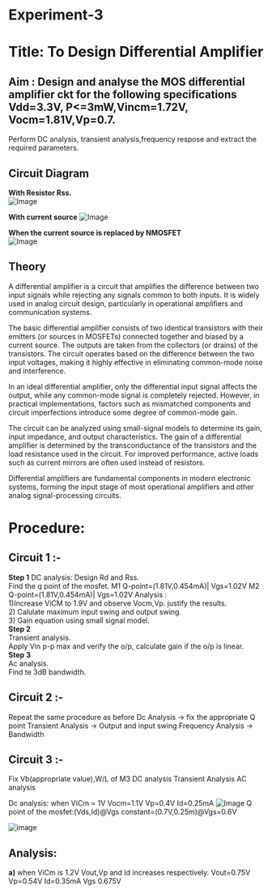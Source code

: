 # Experiment-3  
# Title: To Design Differential Amplifier  
## Aim : Design and analyse the MOS differential amplifier ckt for the following specifications Vdd=3.3V, P<=3mW,Vincm=1.72V, Vocm=1.81V,Vp=0.7.  
Perform DC analysis, transient analysis,frequency respose and extract the required parameters.  
## Circuit Diagram
**With Resistor Rss.**  
![Image](https://github.com/user-attachments/assets/3271d4ae-a169-4dc4-8c62-69e126b48015) 


**With current source** 
![Image](https://github.com/user-attachments/assets/8273940e-f3ab-4c10-ac5b-e28f935c3620)
  

**When the current source is replaced by NMOSFET**  
![Image](https://github.com/user-attachments/assets/c7a4ef7d-65dc-4b2d-ad32-89fdf846e4cd)


## Theory
A differential amplifier is a circuit that amplifies the difference between two input signals while rejecting any signals common to both inputs. It is widely used in analog circuit design, particularly in operational amplifiers and communication systems.

The basic differential amplifier consists of two identical transistors with their emitters (or sources in MOSFETs) connected together and biased by a current source. The outputs are taken from the collectors (or drains) of the transistors. The circuit operates based on the difference between the two input voltages, making it highly effective in eliminating common-mode noise and interference.

In an ideal differential amplifier, only the differential input signal affects the output, while any common-mode signal is completely rejected. However, in practical implementations, factors such as mismatched components and circuit imperfections introduce some degree of common-mode gain.

The circuit can be analyzed using small-signal models to determine its gain, input impedance, and output characteristics. The gain of a differential amplifier is determined by the transconductance of the transistors and the load resistance used in the circuit. For improved performance, active loads such as current mirrors are often used instead of resistors.

Differential amplifiers are fundamental components in modern electronic systems, forming the input stage of most operational amplifiers and other analog signal-processing circuits.
# Procedure: 
## Circuit 1 :-
**Step 1**
DC analysis: Design Rd and Rss.  
Find the q point of the mosfet.
M1 Q-point=(1.81V,0.454mA)| Vgs=1.02V
M2 Q-point=(1.81V,0.454mA)| Vgs=1.02V
Analysis :  
1)Increase ViCM to 1.9V and observe Vocm,Vp. justify the results.  
2) Calulate maximum input swing and output swing.  
3) Gain equation using small signal model.  
**Step 2**  
Transient analysis.   
Apply Vin p-p max and verify the o/p, calculate gain if the o/p is linear.  
**Step 3**  
Ac analysis.    
Find te 3dB bandwidth.  
## Circuit 2 :-
Repeat the same procedure as before 
Dc Analysis -> fix the appropriate Q point 
Transient Analysis -> Output and input swing
Frequency Analysis -> Bandwidth
## Circuit 3 :-
Fix Vb(appropriate value),W/L of M3
DC analysis 
Transient Analysis
AC analysis

Dc analysis:
when ViCm = 1V
Vocm=1.1V
Vp=0.4V
Id=0.25mA
![Image](https://github.com/user-attachments/assets/a76109bf-f904-4dba-aabb-cbbbfa041a37)
Q point of the mosfet:(Vds,Id)@Vgs constant=(0.7V,0.25m)@Vgs=0.6V

![image](https://thub.com/user-attachments/assets/ef7ebb49-df71-4195-8d35-65dd2094e162)

## Analysis:
**a)** when ViCm is 1.2V
Vout,Vp and Id increases respectively.
Vout=0.75V
Vp=0.54V
Id=0.35mA
Vgs 0.675V
